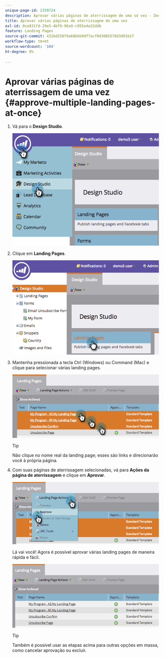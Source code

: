 ```yaml
---
unique-page-id: 2359724
description: Aprovar várias páginas de aterrissagem de uma só vez - Documentação do Marketo - Documentação do produto
title: Aprovar várias páginas de aterrissagem de uma vez
exl-id: 0ce831fd-29e5-4bf9-96a9-c955e4a32ddb
feature: Landing Pages
source-git-commit: 431bd258f9a68bbb9df7acf043085578d3d91b1f
workflow-type: tm+mt
source-wordcount: '104'
ht-degree: 0%

---
```


# Aprovar várias páginas de aterrissagem de uma vez {#approve-multiple-landing-pages-at-once}

1. Vá para o **Design Studio**.

   ![](assets/image2014-9-17-11-3a35-3a5.png)

1. Clique em **Landing Pages**.

   ![](assets/image2014-9-17-11-3a35-3a11.png)

1. Mantenha pressionada a tecla Ctrl (Windows) ou Command (Mac) e clique para selecionar várias landing pages.

   ![](assets/image2014-9-17-11-3a35-3a19.png)

   >[!TIP]
   >
   >Não clique no nome real da landing page; esses são links e direcionarão você à própria página.

1. Com suas páginas de aterrissagem selecionadas, vá para **Ações da página de aterrissagem** e clique em **Aprovar**.

   ![](assets/image2014-9-17-11-3a35-3a27.png)

   Lá vai você! Agora é possível aprovar várias landing pages de maneira rápida e fácil.

   ![](assets/image2014-9-17-11-3a35-3a36.png)

   >[!TIP]
   >
   >Também é possível usar as etapas acima para outras opções em massa, como cancelar aprovação ou excluir.
